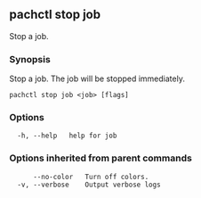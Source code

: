 ## pachctl stop job

Stop a job.

### Synopsis

Stop a job.  The job will be stopped immediately.

```
pachctl stop job <job> [flags]
```

### Options

```
  -h, --help   help for job
```

### Options inherited from parent commands

```
      --no-color   Turn off colors.
  -v, --verbose    Output verbose logs
```

